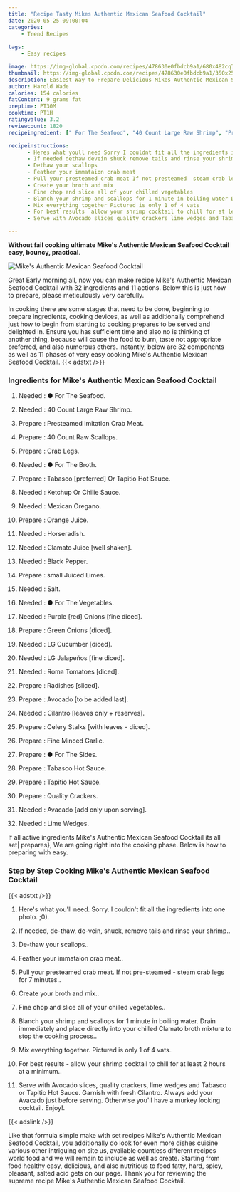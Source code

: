 ```yaml
---
title: "Recipe Tasty Mikes Authentic Mexican Seafood Cocktail"
date: 2020-05-25 09:00:04
categories:
    - Trend Recipes
    
tags:
    - Easy recipes

image: https://img-global.cpcdn.com/recipes/478630e0fbdcb9a1/680x482cq70/mikes-authentic-mexican-seafood-cocktail-recipe-main-photo.jpg
thumbnail: https://img-global.cpcdn.com/recipes/478630e0fbdcb9a1/350x250cq70/mikes-authentic-mexican-seafood-cocktail-recipe-main-photo.jpg
description: Easiest Way to Prepare Delicious Mikes Authentic Mexican Seafood Cocktail with 32 ingredients and 11 stages of easy cooking.
author: Harold Wade
calories: 154 calories
fatContent: 9 grams fat
preptime: PT30M
cooktime: PT1H
ratingvalue: 3.2
reviewcount: 1820
recipeingredient: [" For The Seafood", "40 Count Large Raw Shrimp", "Presteamed Imitation Crab Meat", "40 Count Raw Scallops", "Crab Legs", " For The Broth", "Tabasco preferred Or Tapitio Hot Sauce", "Ketchup Or Chilie Sauce", "Mexican Oregano", "Orange Juice", "Horseradish", "Clamato Juice well shaken", "Black Pepper", "small Juiced Limes", "Salt", " For The Vegetables", "Purple red Onions fine diced", "Green Onions diced", "LG Cucumber diced", "LG Jalapeos fine diced", "Roma Tomatoes diced", "Radishes sliced", "Avocado to be added last", "Cilantro leaves only  reserves", "Celery Stalks with leaves  diced", "Fine Minced Garlic", " For The Sides", "Tabasco Hot Sauce", "Tapitio Hot Sauce", "Quality Crackers", "Avacado add only upon serving", "Lime Wedges"]

recipeinstructions: 
      - Heres what youll need Sorry I couldnt fit all the ingredients into one photo 0 
      - If needed dethaw devein shuck remove tails and rinse your shrimp 
      - Dethaw your scallops 
      - Feather your immataion crab meat 
      - Pull your presteamed crab meat If not presteamed  steam crab legs for 7 minutes 
      - Create your broth and mix 
      - Fine chop and slice all of your chilled vegetables 
      - Blanch your shrimp and scallops for 1 minute in boiling water Drain immediately and place directly into your chilled Clamato broth mixture to stop the cooking process 
      - Mix everything together Pictured is only 1 of 4 vats 
      - For best results  allow your shrimp cocktail to chill for at least 2 hours at a minimum 
      - Serve with Avocado slices quality crackers lime wedges and Tabasco or Tapitio Hot Sauce Garnish with fresh Cilantro Always add your Avacado just before serving Otherwise youll have a murkey looking cocktail Enjoy

---
```




**Without fail cooking ultimate Mike&#39;s Authentic Mexican Seafood Cocktail easy, bouncy, practical**. 


![Mike&#39;s Authentic Mexican Seafood Cocktail](https://img-global.cpcdn.com/recipes/478630e0fbdcb9a1/680x482cq70/mikes-authentic-mexican-seafood-cocktail-recipe-main-photo.jpg "Mike&#39;s Authentic Mexican Seafood Cocktail")




Great Early morning all, now you can make recipe Mike&#39;s Authentic Mexican Seafood Cocktail with 32 ingredients and 11 actions. Below this is just how to prepare, please meticulously very carefully.

In cooking there are some stages that need to be done, beginning to prepare ingredients, cooking devices, as well as additionally comprehend just how to begin from starting to cooking prepares to be served and delighted in. Ensure you has sufficient time and also no is thinking of another thing, because will cause the food to burn, taste not appropriate preferred, and also numerous others. Instantly, below are 32 components as well as 11 phases of very easy cooking Mike&#39;s Authentic Mexican Seafood Cocktail.
{{< adstxt />}}

### Ingredients for Mike&#39;s Authentic Mexican Seafood Cocktail


1. Needed  : ● For The Seafood.

1. Needed  : 40 Count Large Raw Shrimp.

1. Prepare  : Presteamed Imitation Crab Meat.

1. Prepare  : 40 Count Raw Scallops.

1. Prepare  : Crab Legs.

1. Needed  : ● For The Broth.

1. Prepare  : Tabasco [preferred] Or Tapitio Hot Sauce.

1. Needed  : Ketchup Or Chilie Sauce.

1. Needed  : Mexican Oregano.

1. Prepare  : Orange Juice.

1. Needed  : Horseradish.

1. Needed  : Clamato Juice [well shaken].

1. Needed  : Black Pepper.

1. Prepare  : small Juiced Limes.

1. Needed  : Salt.

1. Needed  : ● For The Vegetables.

1. Needed  : Purple [red] Onions [fine diced].

1. Prepare  : Green Onions [diced].

1. Needed  : LG Cucumber [diced].

1. Needed  : LG Jalapeños [fine diced].

1. Needed  : Roma Tomatoes [diced].

1. Prepare  : Radishes [sliced].

1. Prepare  : Avocado [to be added last].

1. Needed  : Cilantro [leaves only + reserves].

1. Prepare  : Celery Stalks [with leaves - diced].

1. Prepare  : Fine Minced Garlic.

1. Prepare  : ● For The Sides.

1. Prepare  : Tabasco Hot Sauce.

1. Prepare  : Tapitio Hot Sauce.

1. Prepare  : Quality Crackers.

1. Needed  : Avacado [add only upon serving].

1. Needed  : Lime Wedges.



If all active ingredients Mike&#39;s Authentic Mexican Seafood Cocktail its all set| prepares}, We are going right into the cooking phase. Below is how to preparing with easy.

### Step by Step Cooking Mike&#39;s Authentic Mexican Seafood Cocktail

{{< adstxt />}}


1. Here&#39;s what you&#39;ll need. Sorry. I couldn&#39;t fit all the ingredients into one photo. ;0).



1. If needed, de-thaw, de-vein, shuck, remove tails and rinse your shrimp..



1. De-thaw your scallops..



1. Feather your immataion crab meat..



1. Pull your presteamed crab meat. If not pre-steamed - steam crab legs for 7 minutes..



1. Create your broth and mix..



1. Fine chop and slice all of your chilled vegetables..



1. Blanch your shrimp and scallops for 1 minute in boiling water. Drain immediately and place directly into your chilled Clamato broth mixture to stop the cooking process..



1. Mix everything together. Pictured is only 1 of 4 vats..



1. For best results - allow your shrimp cocktail to chill for at least 2 hours at a minimum..



1. Serve with Avocado slices, quality crackers, lime wedges and Tabasco or Tapitio Hot Sauce. Garnish with fresh Cilantro. Always add your Avacado just before serving. Otherwise you&#39;ll have a murkey looking cocktail. Enjoy!.





{{< adslink />}}

Like that formula simple make with set recipes Mike&#39;s Authentic Mexican Seafood Cocktail, you additionally do look for even more dishes cuisine various other intriguing on site us, available countless different recipes world food and we will remain to include as well as create. Starting from food healthy easy, delicious, and also nutritious to food fatty, hard, spicy, pleasant, salted acid gets on our page. Thank you for reviewing the supreme recipe Mike&#39;s Authentic Mexican Seafood Cocktail.
